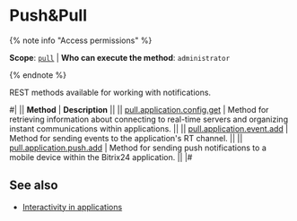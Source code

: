 # Push&Pull

{% note info "Access permissions" %}

**Scope**: [`pull`](../../scopes/permissions.md) | **Who can execute the method**: `administrator`

{% endnote %}

REST methods available for working with notifications.

#|
|| **Method** | **Description** ||
|| [pull.application.config.get](./pull-application-config-get.md) | Method for retrieving information about connecting to real-time servers and organizing instant communications within applications. ||
|| [pull.application.event.add](./pull-application-event-add.md) | Method for sending events to the application's RT channel. ||
|| [pull.application.push.add](./pull-application-push-add.md) | Method for sending push notifications to a mobile device within the Bitrix24 application. ||
|#

## See also

- [Interactivity in applications](https://dev.1c-bitrix.com/learning/course/index.php?COURSE_ID=99&CHAPTER_ID=012565&LESSON_PATH=8771.5380.12565)